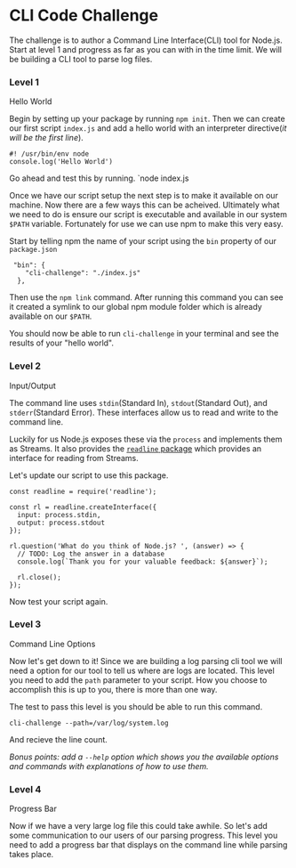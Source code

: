 # CLI Code Challenge

The challenge is to author a Command Line Interface(CLI) tool for Node.js. Start at level 1 and progress as far as you can with in the time limit. We will be building a CLI tool to parse log files.

### Level 1
Hello World

Begin by setting up your package by running `npm init`. Then we can create our first script `index.js` and add a hello world with an interpreter directive(_it will be the first line_).

```
#! /usr/bin/env node
console.log('Hello World')
```

Go ahead and test this by running. `node index.js

Once we have our script setup the next step is to make it available on our machine. Now there are a few ways this can be acheived. Ultimately what we need to do is ensure our script is executable and available in our system `$PATH` variable. Fortunately for use we can use npm to make this very easy.

Start by telling npm the name of your script using the `bin` property of our `package.json`

```
 "bin": {
  	"cli-challenge": "./index.js"
  },
```

Then use the `npm link` command. After running this command you can see it created a symlink to our global npm module folder which is already available on our `$PATH`.

You should now be able to run `cli-challenge` in your terminal and see the results of your "hello world".


### Level 2
Input/Output

The command line uses `stdin`(Standard In), `stdout`(Standard Out), and `stderr`(Standard Error). These interfaces allow us to read and write to the command line.

Luckily for us Node.js exposes these via the `process` and implements them as Streams. It also provides the [`readline` package](https://nodejs.org/api/readline.html) which provides an interface for reading from Streams.

Let's update our script to use this package.

```
const readline = require('readline');

const rl = readline.createInterface({
  input: process.stdin,
  output: process.stdout
});

rl.question('What do you think of Node.js? ', (answer) => {
  // TODO: Log the answer in a database
  console.log(`Thank you for your valuable feedback: ${answer}`);

  rl.close();
});
```

Now test your script again.

### Level 3
Command Line Options

Now let's get down to it! Since we are building a log parsing cli tool we will need a option for our tool to tell us where are logs are located. This level you need to add the `path` parameter to your script. How you choose to accomplish this is up to you, there is more than one way.

The test to pass this level is you should be able to run this command.

`cli-challenge --path=/var/log/system.log`

And recieve the line count.

_Bonus points: add a `--help` option which shows you the available options and commands with explanations of how to use them._

### Level 4
Progress Bar

Now if we have a very large log file this could take awhile. So let's add some communication to our users of our parsing progress. This level you need to add a progress bar that displays on the command line while parsing takes place.


